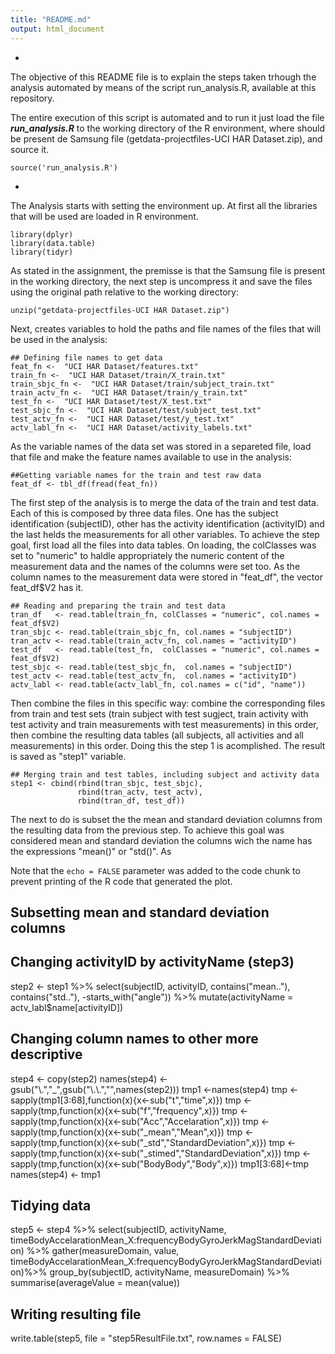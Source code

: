 ```yaml
---
title: "README.md"
output: html_document
---
```

-

The objective of this README file is to explain the steps taken trhough the analysis automated by means of the script run_analysis.R, available at this repository.

The entire execution of this script is automated and to run it just load the file ***run_analysis.R*** to the working directory of the R environment, where should be present de Samsung file (getdata-projectfiles-UCI HAR Dataset.zip), and source it.
```{r}
source('run_analysis.R')
```

-
The Analysis starts with setting the environment up. At first all the libraries that will be used are loaded in R environment.
```{r}
library(dplyr)
library(data.table)
library(tidyr)
```

As stated in the assignment, the premisse is that the Samsung file is present in the working directory, the next step is uncompress it and save the files using the original path relative to the working directory:
```{r}
unzip("getdata-projectfiles-UCI HAR Dataset.zip")
```

Next, creates variables to hold the paths and file names of the files that will be used in the analysis:
```{r}
## Defining file names to get data
feat_fn <-  "UCI HAR Dataset/features.txt"
train_fn <-  "UCI HAR Dataset/train/X_train.txt"
train_sbjc_fn <-  "UCI HAR Dataset/train/subject_train.txt"
train_actv_fn <-  "UCI HAR Dataset/train/y_train.txt"
test_fn <-  "UCI HAR Dataset/test/X_test.txt"
test_sbjc_fn <-  "UCI HAR Dataset/test/subject_test.txt"
test_actv_fn <-  "UCI HAR Dataset/test/y_test.txt"
actv_labl_fn <-  "UCI HAR Dataset/activity_labels.txt"
```

As the variable names of the data set was stored in a separeted file, load that file and make the feature names available to use in the analysis:
```{r}
##Getting variable names for the train and test raw data
feat_df <- tbl_df(fread(feat_fn))
```
The first step of the analysis is to merge the data of the train and test data. Each of this is composed by three data files. One has the subject identification (subjectID), other has the activity identification (activityID) and the last helds the measurements for all other variables. 
To achieve the step goal, first load all the files into data tables. On loading, the colClasses was set to "numeric" to haldle appropriately the numeric content of the measurement data and the names of the columns were set too. As the column names to the measurement data were stored in "feat_df", the vector feat_df$V2 has it.
```{r}
## Reading and preparing the train and test data
tran_df   <- read.table(train_fn, colClasses = "numeric", col.names = feat_df$V2)
tran_sbjc <- read.table(train_sbjc_fn, col.names = "subjectID")
tran_actv <- read.table(train_actv_fn, col.names = "activityID")
test_df   <- read.table(test_fn,  colClasses = "numeric", col.names = feat_df$V2)
test_sbjc <- read.table(test_sbjc_fn,  col.names = "subjectID")
test_actv <- read.table(test_actv_fn,  col.names = "activityID")
actv_labl <- read.table(actv_labl_fn, col.names = c("id", "name"))
```
Then combine the files in this specific way: 
combine the corresponding files from train and test sets (train subject with test sugject, train activity with test activity and train measurements with test measurements) in this order, then combine the resulting data tables (all subjects, all activities and all measurements) in this order.
Doing this the step 1 is acomplished. The result is saved as "step1" variable.
```{r}
## Merging train and test tables, including subject and activity data
step1 <- cbind(rbind(tran_sbjc, test_sbjc),
               rbind(tran_actv, test_actv),
               rbind(tran_df, test_df))
```

The next to do is subset the  the mean and standard deviation columns from the resulting data from the previous step.
To achieve this goal was considered mean and standard deviation the columns wich the name has the expressions "mean()" or "std()". As 


Note that the `echo = FALSE` parameter was added to the code chunk to prevent printing of the R code that generated the plot.

## Subsetting mean and standard deviation columns
## Changing activityID by activityName (step3)
step2 <- step1 %>%
    select(subjectID, activityID, contains("mean.."), contains("std.."),
           -starts_with("angle")) %>%
    mutate(activityName = actv_labl$name[activityID])


## Changing column names to other more descriptive
step4 <- copy(step2)
names(step4) <- gsub("\\.","_",gsub("\\.\\.","",names(step2)))
tmp1 <-names(step4)
tmp <- sapply(tmp1[3:68],function(x){x<-sub("t","time",x)})
tmp <- sapply(tmp,function(x){x<-sub("f","frequency",x)})
tmp <- sapply(tmp,function(x){x<-sub("Acc","Accelaration",x)})
tmp <- sapply(tmp,function(x){x<-sub("_mean","Mean",x)})
tmp <- sapply(tmp,function(x){x<-sub("_std","StandardDeviation",x)})
tmp <- sapply(tmp,function(x){x<-sub("_stimed","StandardDeviation",x)})
tmp <- sapply(tmp,function(x){x<-sub("BodyBody","Body",x)})
tmp1[3:68]<-tmp
names(step4) <- tmp1

## Tidying data
step5 <- step4 %>%
  select(subjectID, activityName,
         timeBodyAccelarationMean_X:frequencyBodyGyroJerkMagStandardDeviation) %>%
  gather(measureDomain, value,
         timeBodyAccelarationMean_X:frequencyBodyGyroJerkMagStandardDeviation)%>%
  group_by(subjectID, activityName, measureDomain) %>%
  summarise(averageValue = mean(value))

## Writing resulting file
write.table(step5, file = "step5ResultFile.txt", row.names = FALSE)
